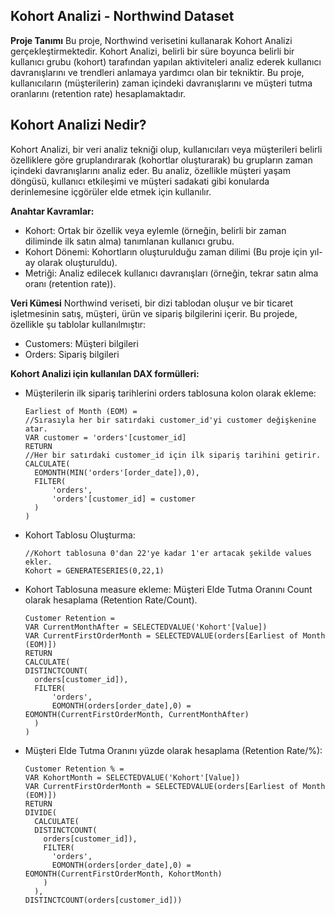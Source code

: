 ## Kohort Analizi - Northwind Dataset

**Proje Tanımı**
Bu proje,  Northwind verisetini kullanarak Kohort Analizi gerçekleştirmektedir. Kohort Analizi, belirli bir süre boyunca belirli bir kullanıcı grubu (kohort) tarafından yapılan aktiviteleri analiz ederek kullanıcı davranışlarını ve trendleri anlamaya yardımcı olan bir tekniktir. Bu proje, kullanıcıların (müşterilerin) zaman içindeki davranışlarını ve müşteri tutma oranlarını (retention rate) hesaplamaktadır.

## Kohort Analizi Nedir?
Kohort Analizi, bir veri analiz tekniği olup, kullanıcıları veya müşterileri belirli özelliklere göre gruplandırarak (kohortlar oluşturarak) bu grupların zaman içindeki davranışlarını analiz eder. Bu analiz, özellikle müşteri yaşam döngüsü, kullanıcı etkileşimi ve müşteri sadakati gibi konularda derinlemesine içgörüler elde etmek için kullanılır.

**Anahtar Kavramlar:**
- Kohort: Ortak bir özellik veya eylemle (örneğin, belirli bir zaman diliminde ilk satın alma) tanımlanan kullanıcı grubu.
- Kohort Dönemi: Kohortların oluşturulduğu zaman dilimi (Bu proje için yıl-ay olarak oluşturuldu).
- Metriği: Analiz edilecek kullanıcı davranışları (örneğin, tekrar satın alma oranı (retention rate)).

**Veri Kümesi**
Northwind veriseti, bir dizi tablodan oluşur ve bir ticaret işletmesinin satış, müşteri, ürün ve sipariş bilgilerini içerir. Bu projede, özellikle şu tablolar kullanılmıştır:

- Customers: Müşteri bilgileri
- Orders: Sipariş bilgileri

**Kohort Analizi için kullanılan DAX formülleri:**
- Müşterilerin ilk sipariş tarihlerini orders tablosuna kolon olarak ekleme:
  
      Earliest of Month (EOM) = 
      //Sırasıyla her bir satırdaki customer_id'yi customer değişkenine atar.
      VAR customer = 'orders'[customer_id]
      RETURN
      //Her bir satırdaki customer_id için ilk sipariş tarihini getirir.
      CALCULATE(
        EOMONTH(MIN('orders'[order_date]),0),
        FILTER(
            'orders',
            'orders'[customer_id] = customer
        )
      )


- Kohort Tablosu Oluşturma:
  
      //Kohort tablosuna 0'dan 22'ye kadar 1'er artacak şekilde values ekler.
      Kohort = GENERATESERIES(0,22,1)


- Kohort Tablosuna measure ekleme: Müşteri Elde Tutma Oranını Count olarak hesaplama (Retention Rate/Count).

      Customer Retention = 
      VAR CurrentMonthAfter = SELECTEDVALUE('Kohort'[Value])
      VAR CurrentFirstOrderMonth = SELECTEDVALUE(orders[Earliest of Month (EOM)])
      RETURN 
      CALCULATE(
      DISTINCTCOUNT(
        orders[customer_id]),
        FILTER(
            'orders',
            EOMONTH(orders[order_date],0) = EOMONTH(CurrentFirstOrderMonth, CurrentMonthAfter)
        )
      )


- Müşteri Elde Tutma Oranını yüzde olarak hesaplama (Retention Rate/%):

      Customer Retention % = 
      VAR KohortMonth = SELECTEDVALUE('Kohort'[Value])
      VAR CurrentFirstOrderMonth = SELECTEDVALUE(orders[Earliest of Month (EOM)])
      RETURN 
      DIVIDE(
        CALCULATE(
        DISTINCTCOUNT(
          orders[customer_id]),
          FILTER(
            'orders',
            EOMONTH(orders[order_date],0) = EOMONTH(CurrentFirstOrderMonth, KohortMonth)
          )
        ),
      DISTINCTCOUNT(orders[customer_id]))

